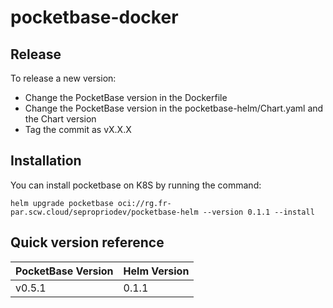 # pocketbase-docker

## Release

To release a new version:

- Change the PocketBase version in the Dockerfile
- Change the PocketBase version in the pocketbase-helm/Chart.yaml and the Chart version
- Tag the commit as vX.X.X

## Installation

You can install pocketbase on K8S by running the command:

`helm upgrade pocketbase oci://rg.fr-par.scw.cloud/sepropriodev/pocketbase-helm --version 0.1.1 --install`

## Quick version reference

| PocketBase Version | Helm Version |
|--------------------|--------------|
| v0.5.1             | 0.1.1        |